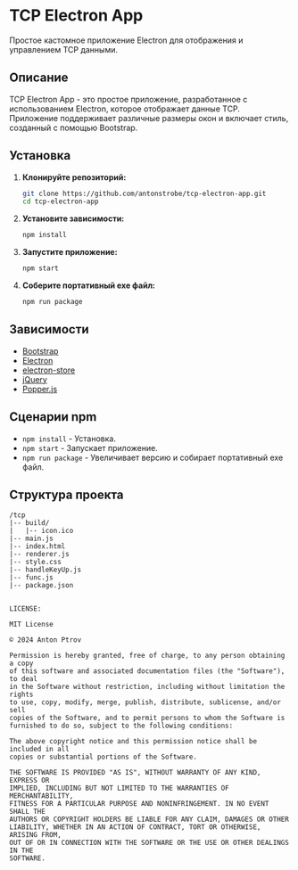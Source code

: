 # TCP Electron App

Простое кастомное приложение Electron для отображения и управлением TCP данными.

## Описание

TCP Electron App - это простое приложение, разработанное с использованием Electron, которое отображает данные TCP. Приложение поддерживает различные размеры окон и включает стиль, созданный с помощью Bootstrap.

## Установка

1. **Клонируйте репозиторий:**

    ```sh
    git clone https://github.com/antonstrobe/tcp-electron-app.git
    cd tcp-electron-app
    ```

2. **Установите зависимости:**

    ```sh
    npm install
    ```

3. **Запустите приложение:**

    ```sh
    npm start
    ```

4. **Соберите портативный exe файл:**

    ```sh
    npm run package
    ```

## Зависимости

- [Bootstrap](https://getbootstrap.com/)
- [Electron](https://www.electronjs.org/)
- [electron-store](https://github.com/sindresorhus/electron-store)
- [jQuery](https://jquery.com/)
- [Popper.js](https://popper.js.org/)

## Сценарии npm
- `npm install` - Установка.
- `npm start` - Запускает приложение.
- `npm run package` - Увеличивает версию и собирает портативный exe файл.

## Структура проекта

```plaintext
/tcp
|-- build/
|   |-- icon.ico
|-- main.js
|-- index.html
|-- renderer.js
|-- style.css
|-- handleKeyUp.js
|-- func.js
|-- package.json


LICENSE:

MIT License

© 2024 Anton Ptrov

Permission is hereby granted, free of charge, to any person obtaining a copy
of this software and associated documentation files (the "Software"), to deal
in the Software without restriction, including without limitation the rights
to use, copy, modify, merge, publish, distribute, sublicense, and/or sell
copies of the Software, and to permit persons to whom the Software is
furnished to do so, subject to the following conditions:

The above copyright notice and this permission notice shall be included in all
copies or substantial portions of the Software.

THE SOFTWARE IS PROVIDED "AS IS", WITHOUT WARRANTY OF ANY KIND, EXPRESS OR
IMPLIED, INCLUDING BUT NOT LIMITED TO THE WARRANTIES OF MERCHANTABILITY,
FITNESS FOR A PARTICULAR PURPOSE AND NONINFRINGEMENT. IN NO EVENT SHALL THE
AUTHORS OR COPYRIGHT HOLDERS BE LIABLE FOR ANY CLAIM, DAMAGES OR OTHER
LIABILITY, WHETHER IN AN ACTION OF CONTRACT, TORT OR OTHERWISE, ARISING FROM,
OUT OF OR IN CONNECTION WITH THE SOFTWARE OR THE USE OR OTHER DEALINGS IN THE
SOFTWARE.

